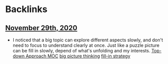 
# Backlinks
## [November 29th, 2020](<November 29th, 2020.md>)
- I noticed that a big topic can explore different aspects slowly, and don't need to focus to understand clearly at once. Just like a puzzle picture can be fill in slowly, depend of what's unfolding and my interests. [Top-down Approach MOC](<Top-down Approach MOC.md>) [big picture thinking](<big picture thinking.md>) [fill-in strategy](<fill-in strategy.md>)

